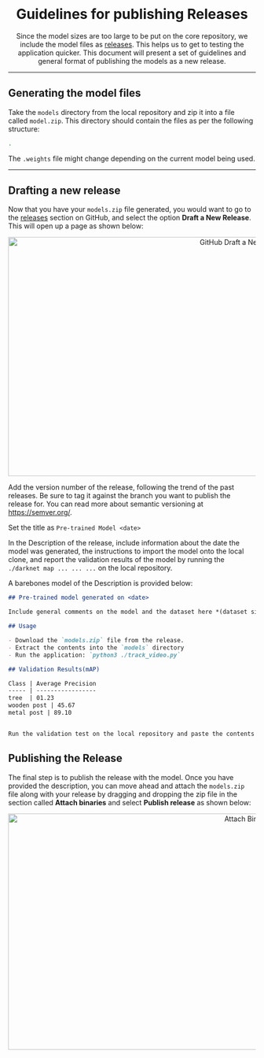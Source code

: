 
<br />
<p align="center">
    <!--- relative path means image/image.png instead of https://etc... -->
    <!--<img src="img/follow_leader.gif" alt="Logo" width="700" height="463"> -->                        
</a>

  <h1 align="center">Guidelines for publishing Releases</h1>

  <p align="center">
    Since the model sizes are too large to be put on the core repository, we include the model files as <a href url="https://github.com/software3daerospace/treecounter-ML/releases">releases</a>. This helps us to get to testing the application quicker. This document will present a set of guidelines and general format of publishing the models as a new release. 
  </p>
</p>

---

## Generating the model files

Take the `models` directory from the local repository and zip it into a file called `model.zip`. This directory should contain the files as per the following structure:

```bash
.                                                                                                                       └── yolov4                                                                                                                  ├── class-names.json                                                                                                    ├── classes-3.names                                                                                                     ├── yolov4-custom.cfg                                                                                                   ├── yolov4-custom_4000.weights                                                                                          ├── yolov4-custom_final.weights                                                                                         └── yolov4-custom_last.weights
```

The `.weights` file might change depending on the current model being used. 

---

## Drafting a new release

Now that you have your `models.zip` file generated, you would want to go to the [releases](https://github.com/software3daerospace/treecounter-ML/releases) section on GitHub, and select the option __Draft a New Release__. This will open up a page as shown below:

<p align="center">
    <img src="https://github.com/software3daerospace/treecounter-ML/blob/fix-tracks/docs/imgs/release-page.png" alt="GitHub Draft a New Release" width="948" height="486"> 
</p>

Add the version number of the release, following the trend of the past releases. Be sure to tag it against the branch you want to publish the release for. You can read more about semantic versioning at https://semver.org/.

Set the title as `Pre-trained Model <date> `

In the Description of the release, include information about the date the model was generated, the instructions to import the model onto the local clone, and report the validation results of the model by running the `./darknet map ... ... ...` on the local repository.

A barebones model of the Description is provided below:

```md
## Pre-trained model generated on <date>

Include general comments on the model and the dataset here *(dataset size, test/train split ratio, etc.)*

## Usage

- Download the `models.zip` file from the release.
- Extract the contents into the `models` directory
- Run the application: `python3 ./track_video.py`

## Validation Results(mAP)

Class | Average Precision 
----- | -----------------
tree  | 01.23
wooden post | 45.67
metal post | 89.10


Run the validation test on the local repository and paste the contents here.
```

## Publishing the Release

The final step is to publish the release with the model. Once you have provided the description, you can move ahead and attach the `models.zip` file along with your release by dragging and dropping the zip file in the section called **Attach binaries** and select **Publish release** as shown below:

<p align="center">
    <img src="https://github.com/software3daerospace/treecounter-ML/blob/fix-tracks/docs/imgs/release-publish.png" alt="Attach Binary and Publish" width="1034" height="480"> 
</p>
